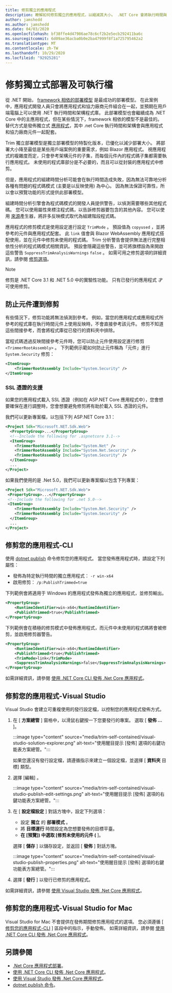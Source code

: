 ```yaml
---
title: 修剪獨立的應用程式
description: 瞭解如何修剪獨立的應用程式，以縮減其大小。 .NET Core 會將執行時間與獨立發行的應用程式組合，而且通常會包含更多執行時間，因此是必要的。
author: jamshedd
ms.author: jamshedd
ms.date: 04/03/2020
ms.openlocfilehash: bf38ffe4d47986ae78c6cf2b2e5ecb292411ba6c
ms.sourcegitcommit: 6d09ae36acba0b0e2ba47999f8f1a725795462a2
ms.translationtype: MT
ms.contentlocale: zh-TW
ms.lasthandoff: 10/29/2020
ms.locfileid: "92925281"
---
```

# <a name="trim-self-contained-deployments-and-executables"></a>修剪獨立式部署及可執行檔

從 .NET 開始， [framework 相依的部署模型](index.md#publish-framework-dependent) 是最成功的部署模型。 在此案例中，應用程式開發人員只會將應用程式和協力廠商元件組合在一起，並預期在用戶端電腦上可以使用 .NET 執行時間和架構程式庫。 此部署模型也會繼續成為 .NET Core 中的主應用程式，但在某些情況下，framework 相依的模型不是最佳的。 替代方式是發佈獨立式 [應用程式](index.md#publish-self-contained)，其中 .net Core 執行時間和架構會與應用程式和協力廠商元件一起配套。

Trim 獨立部署模型是獨立部署模型的特製化版本，已優化以減少部署大小。 將部署大小降至最低是某些用戶端案例的重要需求，例如 Blazor 應用程式。 視應用程式的複雜度而定，只會參考架構元件的子集，而每個元件內的程式碼子集都需要執行應用程式。 未使用的程式庫部分是不必要的，而且可以從封裝的應用程式中修剪。

但是，應用程式的組建時間分析可能會在執行時間造成失敗，因為無法可靠地分析各種有問題的程式碼模式 (主要是以反映使用) 為中心。 因為無法保證可靠性，所以會以預覽功能的形式提供此部署模型。

組建時間分析引擎會為程式碼模式的開發人員提供警告，以偵測需要哪些其他程式碼。 您可以使用屬性來標注程式碼，以告訴修剪器要包含的其他內容。 您可以使用 [來源](https://github.com/dotnet/roslyn/blob/master/docs/features/source-generators.md)產生器，將許多反映模式取代為組建階段程式碼。

應用程式的修剪模式是使用設定進行設定 `TrimMode` 。 預設值為 `copyused` ，並將參考的元件與應用程式配套。 此 `link` 值會與 Blazor WebAssembly 應用程式搭配使用，並在元件中修剪未使用的程式碼。 Trim 分析警告會提供無法進行完整相依性分析的程式碼模式相關資訊。 預設會隱藏這些警告，並可將旗標設為來開啟這些警告 `SuppressTrimAnalysisWarnings` `false` 。 如需可用之修剪選項的詳細資訊，請參閱 [修剪選項](trimming-options.md)。

> [!NOTE]
> 修剪是 .NET Core 3.1 和 .NET 5.0 中的實驗性功能。 只有已發行的應用程式 _才_ 可使用修剪。

## <a name="prevent-assemblies-from-being-trimmed"></a>防止元件遭到修剪

有些情況下，修剪功能將無法偵測到參考。 例如，當您的應用程式或應用程式所參考的程式庫在執行時間元件上使用反映時，不會直接參考該元件。 修剪不知道這些間接參考，而會將程式庫從已發行的資料夾中排除。

當程式碼透過反映間接參考元件時，您可以防止元件使用設定進行修剪 `<TrimmerRootAssembly>` 。 下列範例示範如何防止元件稱為「元件」進行 `System.Security` 修剪：

```xml
<ItemGroup>
    <TrimmerRootAssembly Include="System.Security" />
</ItemGroup>
```

### <a name="support-for-ssl-certificates"></a>SSL 憑證的支援

如果您的應用程式載入 SSL 憑證（例如在 ASP.NET Core 應用程式中），您會想要確保在進行調整時，您會想要避免修剪將有助於載入 SSL 憑證的元件。

我們可以更新專案檔，以包括下列 ASP.NET Core 3.1：

```xml
<Project Sdk="Microsoft.NET.Sdk.Web">
  <PropertyGroup>...</PropertyGroup>
  <!--Include the following for .aspnetcore 3.1-->
  <ItemGroup>
    <TrimmerRootAssembly Include="System.Net" />
    <TrimmerRootAssembly Include="System.Net.Security" />
    <TrimmerRootAssembly Include="System.Security" />
  </ItemGroup>
  ...
</Project>
```

如果我們使用的是 .Net 5.0，我們可以更新專案檔以包含下列專案：

```xml
<Project Sdk="Microsoft.NET.Sdk.Web">
 <PropertyGroup>...</PropertyGroup>
 <!--Include the following for .net 5.0-->
 <ItemGroup>
    <TrimmerRootAssembly Include="System.Net.Security" />
    <TrimmerRootAssembly Include="System.Security" />
  </ItemGroup>
  ...
</Project>
```

## <a name="trim-your-app---cli"></a>修剪您的應用程式-CLI

使用 [dotnet publish](../tools/dotnet-publish.md) 命令修剪您的應用程式。 當您發佈應用程式時，請設定下列屬性：

- 發佈為特定執行時間的獨立應用程式： `-r win-x64`
- 啟用修剪： `/p:PublishTrimmed=true`

下列範例會將適用于 Windows 的應用程式發佈為獨立的應用程式，並修剪輸出。

```xml
<PropertyGroup>
    <RuntimeIdentifier>win-x64</RuntimeIdentifier>
    <PublishTrimmed>true</PublishTrimmed>
</PropertyGroup>
```

下列範例會在積極的修剪模式中發佈應用程式，而元件中未使用的程式碼將會被修剪，並啟用修剪器警告。

```xml
<PropertyGroup>
    <RuntimeIdentifier>win-x64</RuntimeIdentifier>
    <PublishTrimmed>true</PublishTrimmed>
    <TrimMode>link</TrimMode>
    <SuppressTrimAnalysisWarnings>false</SuppressTrimAnalysisWarnings>
</PropertyGroup>
```

如需詳細資訊，請參閱 [使用 .NET Core CLI 發佈 .Net Core 應用程式](deploy-with-cli.md)。

## <a name="trim-your-app---visual-studio"></a>修剪您的應用程式-Visual Studio

Visual Studio 會建立可重複使用的發行設定檔，以控制您的應用程式發佈方式。

01. 在 [ **方案總管** ] 窗格中，以滑鼠右鍵按一下您要發行的專案。 選取 [ **發佈 ...** ]。

    :::image type="content" source="media/trim-self-contained/visual-studio-solution-explorer.png" alt-text="使用醒目提示 [發佈] 選項的右鍵功能表方案總管。":::

    如果您還沒有發行設定檔，請遵循指示來建立一個設定檔，並選擇 [ **資料夾** 目標] 類型。

01. 選擇 [編輯]  。

    :::image type="content" source="media/trim-self-contained/visual-studio-publish-edit-settings.png" alt-text="使用醒目提示 [發佈] 選項的右鍵功能表方案總管。":::

01. 在 [ **設定檔設定** ] 對話方塊中，設定下列選項：

    - 設定 **獨立** 的 **部署模式** 。
    - 將 **目標運行** 時間設定為您想要發佈的目標平臺。
    - **在 [預覽]) 中選取 [修剪未使用的元件 (** ]。

    選擇 [ **儲存** ] 以儲存設定，並返回 [ **發佈** ] 對話方塊。

    :::image type="content" source="media/trim-self-contained/visual-studio-publish-properties.png" alt-text="使用醒目提示 [發佈] 選項的右鍵功能表方案總管。":::

01. 選擇 [ **發行** ] 以發行已修剪的應用程式。

如需詳細資訊，請參閱 [使用 Visual Studio 發佈 .Net Core 應用程式](deploy-with-vs.md)。

## <a name="trim-your-app---visual-studio-for-mac"></a>修剪您的應用程式-Visual Studio for Mac

Visual Studio for Mac 不會提供在發佈期間修剪應用程式的選項。 您必須遵循 [ [修剪您的應用程式-CLI](#trim-your-app---cli) ] 區段中的指示，手動發佈。 如需詳細資訊，請參閱 [使用 .NET Core CLI 發佈 .Net Core 應用程式](deploy-with-cli.md)。

## <a name="see-also"></a>另請參閱

- [.Net Core 應用程式部署](index.md)。
- [使用 .NET Core CLI 發佈 .Net Core 應用程式](deploy-with-cli.md)。
- [使用 Visual Studio 發佈 .Net Core 應用程式](deploy-with-vs.md)。
- [dotnet publish 命令](../tools/dotnet-publish.md)。
